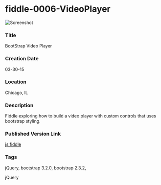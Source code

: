 fiddle-0006-VideoPlayer
======

![Screenshot](screenshot.png)


### Title

BootStrap Video Player


### Creation Date

03-30-15


### Location

Chicago, IL


### Description

Fiddle exploring how to build a video player with custom controls that uses bootstrap styling.


### Published Version Link

[js fiddle](http://jsfiddle.net/bradyhouse/mszj46cf/)

### Tags

jQuery, bootstrap 3.2.0, bootstrap 2.3.2, 

jQuery
